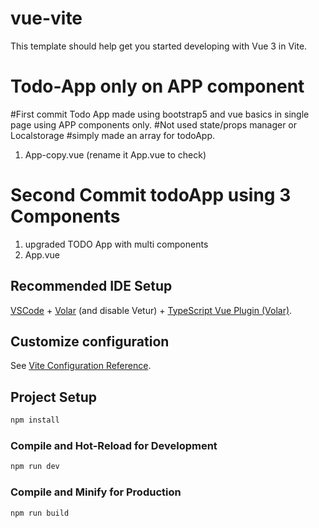# vue-vite

This template should help get you started developing with Vue 3 in Vite.

# Todo-App only on APP component

#First commit Todo App made using bootstrap5 and vue basics in single page using APP components only.
#Not used state/props manager or Localstorage #simply made an array for todoApp.
1. App-copy.vue (rename it App.vue to check)

# Second Commit todoApp using 3 Components

1. upgraded TODO App with multi components
2. App.vue

## Recommended IDE Setup

[VSCode](https://code.visualstudio.com/) + [Volar](https://marketplace.visualstudio.com/items?itemName=Vue.volar) (and disable Vetur) + [TypeScript Vue Plugin (Volar)](https://marketplace.visualstudio.com/items?itemName=Vue.vscode-typescript-vue-plugin).

## Customize configuration

See [Vite Configuration Reference](https://vitejs.dev/config/).

## Project Setup

```sh
npm install
```

### Compile and Hot-Reload for Development

```sh
npm run dev
```

### Compile and Minify for Production

```sh
npm run build
```
